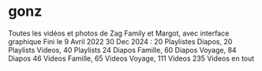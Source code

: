 # gonz
Toutes les vidéos et photos de Zag Family et Margot, avec interface graphique
Fini le 9 Avril 2022
30 Dec 2024 : 
20 Playlistes Diapos,   20 Playlists Videos,    40 Playlists
24 Diapos Famille,      60 Diapos Voyage,       84 Diapos
46 Videos Famille,      65 Videos Voyage,      111 Videos
235 Videos en tout